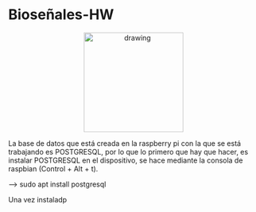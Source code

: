 # Bioseñales-HW

<p align="center">
<img src="https://user-images.githubusercontent.com/46607004/154055355-a45a597b-4c16-4460-a285-ad0554636bdf.png" alt="drawing" width="200"/>
</p>

La base de datos que está creada en la raspberry pi con la que se está trabajando es POSTGRESQL, por lo que lo primero que hay que hacer,
es instalar POSTGRESQL en el dispositivo, se hace mediante la consola de raspbian (Control + Alt + t).

--> sudo apt install postgresql

Una vez instaladp
